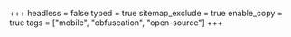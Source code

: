 +++
headless        = false
typed           = true
sitemap_exclude = true
enable_copy     = true
tags            = ["mobile", "obfuscation", "open-source"]
+++
